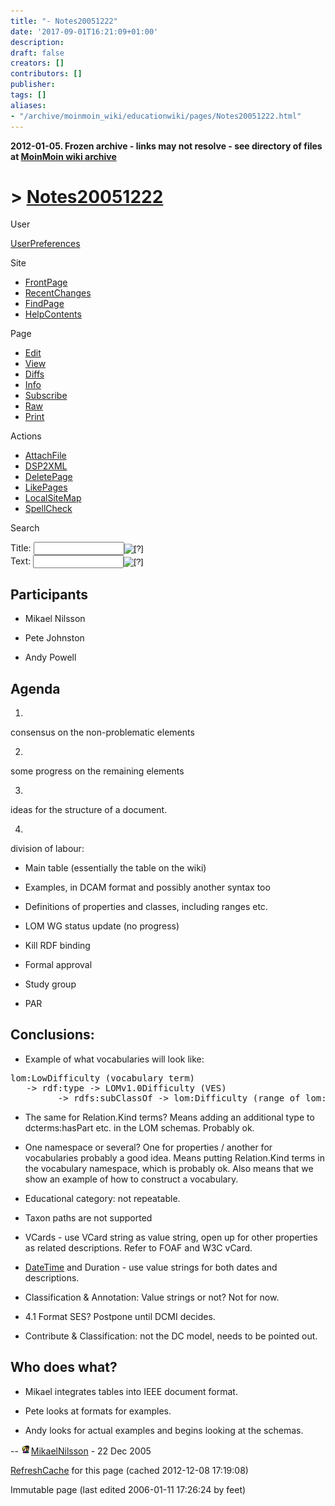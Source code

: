 ```yaml
---
title: "- Notes20051222"
date: '2017-09-01T16:21:09+01:00'
description: 
draft: false
creators: []
contributors: []
publisher: 
tags: []
aliases:
- "/archive/moinmoin_wiki/educationwiki/pages/Notes20051222.html"
---
```


**2012-01-05. Frozen archive - links may not resolve - see directory of files at [MoinMoin wiki archive](/moinmoin-wiki-archive/)**

# > [Notes20051222](http://dublincore.org/educationwiki/Notes20051222?action=fullsearch&value=Notes20051222&literal=1&case=1&context=40 "Click here to do a full-text search for this title")

User

 [UserPreferences](http://dublincore.org/educationwiki/UserPreferences)
  

Site

- [FrontPage](http://dublincore.org/educationwiki/FrontPage)
- [RecentChanges](http://dublincore.org/educationwiki/RecentChanges)
- [FindPage](http://dublincore.org/educationwiki/FindPage)
- [HelpContents](http://dublincore.org/educationwiki/HelpContents)

Page

- [Edit](http://dublincore.org/educationwiki/Notes20051222?action=edit "Edit")
- [View](http://dublincore.org/educationwiki/Notes20051222 "View")
- [Diffs](http://dublincore.org/educationwiki/Notes20051222?action=diff "Diffs")
- [Info](http://dublincore.org/educationwiki/Notes20051222?action=info "Info")
- [Subscribe](http://dublincore.org/educationwiki/Notes20051222?action=subscribe "Subscribe")
- [Raw](http://dublincore.org/educationwiki/Notes20051222?action=raw "Raw")
- [Print](http://dublincore.org/educationwiki/Notes20051222?action=print "Print")

Actions

- [AttachFile](http://dublincore.org/educationwiki/Notes20051222?action=AttachFile)
- [DSP2XML](http://dublincore.org/educationwiki/Notes20051222?action=DSP2XML)
- [DeletePage](http://dublincore.org/educationwiki/Notes20051222?action=DeletePage)
- [LikePages](http://dublincore.org/educationwiki/Notes20051222?action=LikePages)
- [LocalSiteMap](http://dublincore.org/educationwiki/Notes20051222?action=LocalSiteMap)
- [SpellCheck](http://dublincore.org/educationwiki/Notes20051222?action=SpellCheck)

Search

<form method="POST" action="/educationwiki/Notes20051222">
<p>
<input name="action" value="inlinesearch" type="hidden">
<input name="context" value="40" type="hidden">
Title: <input name="text_title" size="15" maxlength="50" type="text"><input src="Notes20051222_files/moin-search.png" name="button_title" alt="[?]" type="image"><br>Text: <input name="text_full" size="15" maxlength="50" type="text"><input src="Notes20051222_files/moin-search.png" name="button_full" alt="[?]" type="image">
</p>
</form>

## Participants

- Mikael Nilsson

- Pete Johnston

- Andy Powell

## Agenda

1. 

consensus on the non-problematic elements

2. 

some progress on the remaining elements

3. 

ideas for the structure of a document.

4. 

division of labour:

- Main table (essentially the table on the wiki)

- Examples, in DCAM format and possibly another syntax too

- Definitions of properties and classes, including ranges etc.

- LOM WG status update (no progress)

- Kill RDF binding

- Formal approval

- Study group

- PAR

## Conclusions:

- Example of what vocabularies will look like:

<pre>lom:LowDifficulty (vocabulary term)
   -&gt; rdf:type -&gt; LOMv1.0Difficulty (VES)
         -&gt; rdfs:subClassOf -&gt; lom:Difficulty (range of lom:difficulty)
</pre>
- The same for Relation.Kind terms? Means adding an additional type to dcterms:hasPart etc. in the LOM schemas. Probably ok.

- One namespace or several? One for properties / another for vocabularies probably a good idea. Means putting Relation.Kind terms in the vocabulary namespace, which is probably ok. Also means that we show an example of how to construct a vocabulary.

- Educational category: not repeatable.

- Taxon paths are not supported

- VCards - use VCard string as value string, open up for other properties as related descriptions. Refer to FOAF and W3C vCard.

- [DateTime](http://dublincore.org/educationwiki/DateTime) and Duration - use value strings for both dates and descriptions.

- Classification & Annotation: Value strings or not? Not for now.

- 4.1 Format SES? Postpone until DCMI decides.

- Contribute & Classification: not the DC model, needs to be pointed out.

## Who does what?

- Mikael integrates tables into IEEE document format.

- Pete looks at formats for examples.

- Andy looks for actual examples and begins looking at the schemas.

-- [<img src="Notes20051222_files/moin-inter.png" alt="[Self]" height="16" width="16">MikaelNilsson](http://dublincore.org/educationwiki/MikaelNilsson "Self") - 22 Dec 2005

 [RefreshCache](http://dublincore.org/educationwiki/Notes20051222?action=refresh&arena=Page.py&key=Notes20051222.text_html) for this page (cached 2012-12-08 17:19:08)  

Immutable page (last edited 2006-01-11 17:26:24 by feet)

